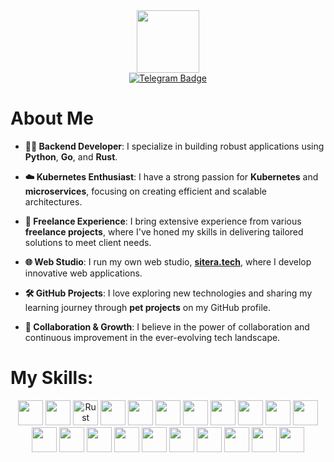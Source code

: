 <div id="header" align="center">
  <img src="https://mir-s3-cdn-cf.behance.net/project_modules/hd/06f21a161921919.63cd7887d0a70.gif" width="100"/>
</div>
<div id="badges" align="center">
  <a href="https://t.me/iuda194">
    <img src="https://img.shields.io/badge/Telegram-blue?logo=telegram&logoColor=white&style=for-the-badge" alt="Telegram Badge"/>
  </a>
</div>
<div id="counter" align="center">
  <img src="https://komarev.com/ghpvc/?username=iuda194&style=flat-square&color=blue" alt=""/>
</div>

# About Me

- **👨‍💻 Backend Developer**: I specialize in building robust applications using **Python**, **Go**, and **Rust**.
  
- **☁️ Kubernetes Enthusiast**: I have a strong passion for **Kubernetes** and **microservices**, focusing on creating efficient and scalable architectures.

- **💼 Freelance Experience**: I bring extensive experience from various **freelance projects**, where I've honed my skills in delivering tailored solutions to meet client needs.

- **🌐 Web Studio**: I run my own web studio, [**sitera.tech**](https://sitera.tech), where I develop innovative web applications.

- **🛠️ GitHub Projects**: I love exploring new technologies and sharing my learning journey through **pet projects** on my GitHub profile.

- **🤝 Collaboration & Growth**: I believe in the power of collaboration and continuous improvement in the ever-evolving tech landscape.


# My Skills:
<div id="skills" align="center"> 
  <img src="https://cdn.jsdelivr.net/gh/devicons/devicon@latest/icons/python/python-original.svg" width="40" height="40"/>
  <img src="https://cdn.jsdelivr.net/gh/devicons/devicon@latest/icons/go/go-original-wordmark.svg" width="40" height="40"/>
  <img src="https://cdn.jsdelivr.net/gh/devicons/devicon@latest/icons/rust/rust-original.svg" title="Rust" alt="Rust" width="40" height="40"/>
  <img src="https://cdn.jsdelivr.net/gh/devicons/devicon@latest/icons/cplusplus/cplusplus-original.svg" width="40" height="40" />        
  <img src="https://cdn.jsdelivr.net/gh/devicons/devicon@latest/icons/c/c-original.svg" width="40" height="40"/>        
  <img src="https://cdn.jsdelivr.net/gh/devicons/devicon@latest/icons/tauri/tauri-original.svg" width="40" height="40" />
  <img src="https://cdn.jsdelivr.net/gh/devicons/devicon@latest/icons/docker/docker-original.svg" width="40" height="40"/>
  <img src="https://cdn.jsdelivr.net/gh/devicons/devicon@latest/icons/kubernetes/kubernetes-original.svg" width="40" height="40" />
  <img src="https://cdn.jsdelivr.net/gh/devicons/devicon@latest/icons/jenkins/jenkins-original.svg" width="40" height="40"/>
  <img src="https://cdn.jsdelivr.net/gh/devicons/devicon@latest/icons/ubuntu/ubuntu-original.svg" width="40" height="40"/>
  <img src="https://cdn.jsdelivr.net/gh/devicons/devicon@latest/icons/nginx/nginx-original.svg" width="40" height="40"/>
  <img src="https://cdn.jsdelivr.net/gh/devicons/devicon@latest/icons/traefikproxy/traefikproxy-original.svg" width="40" height="40" />        
  <img src="https://cdn.jsdelivr.net/gh/devicons/devicon@latest/icons/postgresql/postgresql-original.svg" width="40" height="40" />
  <img src="https://cdn.jsdelivr.net/gh/devicons/devicon@latest/icons/mongodb/mongodb-original.svg" width="40" height="40"/>
  <img src="https://cdn.jsdelivr.net/gh/devicons/devicon@latest/icons/mysql/mysql-original.svg" width="40" height="40" />
  <img src="https://cdn.jsdelivr.net/gh/devicons/devicon@latest/icons/redis/redis-original.svg" width="40" height="40" />
  <img src="https://cdn.jsdelivr.net/gh/devicons/devicon@latest/icons/grpc/grpc-original.svg" width="40" height="40" />
  <img src="https://cdn.jsdelivr.net/gh/devicons/devicon@latest/icons/graphql/graphql-plain.svg" width="40" height="40" />        
  <img src="https://cdn.jsdelivr.net/gh/devicons/devicon@latest/icons/prometheus/prometheus-original.svg" width="40" height="40"/>
  <img src="https://cdn.jsdelivr.net/gh/devicons/devicon@latest/icons/grafana/grafana-original.svg" width="40" height="40" />
          
          
          
          
          
          
          

  
  <img src="https://cdn.jsdelivr.net/gh/devicons/devicon@latest/icons/neovim/neovim-original.svg"  width="40" height="40"/>
          
          
          
          
          
          
          
          
